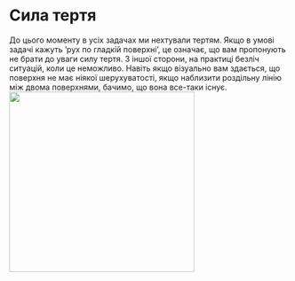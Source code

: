 # Сила тертя

<div class="space">До цього моменту в усiх задачах ми нехтували тертям. Якщо в умовi задачi кажуть ’рух по гладкiй поверхнi’, це означає, що вам пропонують не брати до уваги силу тертя. З iншої сторони, на практицi безлiч ситуацiй, коли це неможливо. Навiть якщо вiзуально вам здається, що поверхня не має нiякої шерухуватостi, якщо наблизити роздiльну лiнiю мiж двома поверхнями, бачимо, що вона все-таки iснує.</div>

<div class="space"><img class="image" width="333" height="325" src="https://rawgit.com/chudaol/ed-era-book-physics/master/images/chapter_5/1.png"></div>